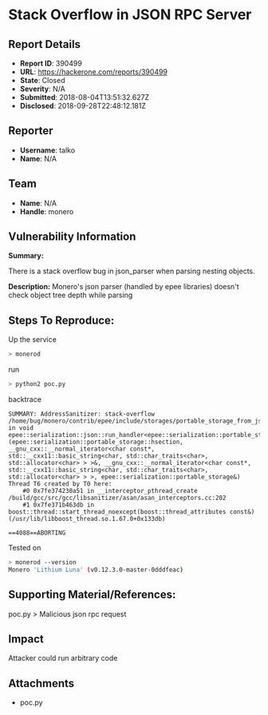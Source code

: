 # Stack Overflow in JSON RPC Server

## Report Details
- **Report ID**: 390499
- **URL**: https://hackerone.com/reports/390499
- **State**: Closed
- **Severity**: N/A
- **Submitted**: 2018-08-04T13:51:32.627Z
- **Disclosed**: 2018-09-28T22:48:12.181Z

## Reporter
- **Username**: talko
- **Name**: N/A

## Team
- **Name**: N/A
- **Handle**: monero

## Vulnerability Information
**Summary:** 

There is a stack overflow bug in json_parser when parsing nesting objects.

**Description:** 
Monero's json parser (handled by epee libraries)  doesn't  check object tree depth while parsing

## Steps To Reproduce:

Up the service
```bash
> monerod
```
run
```bash
> python2 poc.py
```
backtrace
```
SUMMARY: AddressSanitizer: stack-overflow /home/bug/monero/contrib/epee/include/storages/portable_storage_from_json.h:47 in void epee::serialization::json::run_handler<epee::serialization::portable_storage>(epee::serialization::portable_storage::hsection, __gnu_cxx::__normal_iterator<char const*, std::__cxx11::basic_string<char, std::char_traits<char>, std::allocator<char> > >&, __gnu_cxx::__normal_iterator<char const*, std::__cxx11::basic_string<char, std::char_traits<char>, std::allocator<char> > >, epee::serialization::portable_storage&)
Thread T6 created by T0 here:
    #0 0x7fe374230a51 in __interceptor_pthread_create /build/gcc/src/gcc/libsanitizer/asan/asan_interceptors.cc:202
    #1 0x7fe371b463db in boost::thread::start_thread_noexcept(boost::thread_attributes const&) (/usr/lib/libboost_thread.so.1.67.0+0x133db)

==4088==ABORTING
```
Tested on 
```bash
> monerod --version
Monero 'Lithium Luna' (v0.12.3.0-master-0dddfeac)
```
## Supporting Material/References:
poc.py > Malicious json rpc request

## Impact

Attacker could run arbitrary code

## Attachments
- poc.py
